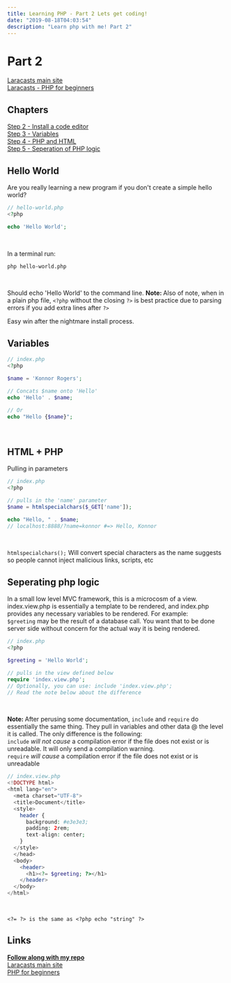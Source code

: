 ```yaml
---
title: Learning PHP - Part 2 Lets get coding!
date: "2019-08-18T04:03:54"
description: "Learn php with me! Part 2"
---
```


# Part 2

[Laracasts main site](https://laracasts.com)<br>
[Laracasts - PHP for beginners](https://laracasts.com/series/php-for-beginners)

## Chapters

[Step 2 - Install a code editor](https://laracasts.com/series/php-for-beginners/episodes/2)<br>
[Step 3 - Variables](https://laracasts.com/series/php-for-beginners/episodes/3)<br>
[Step 4 - PHP and HTML](https://laracasts.com/series/php-for-beginners/episodes/4)<br>
[Step 5 - Seperation of PHP logic](https://laracasts.com/series/php-for-beginners/episodes/5)


## Hello World

Are you really learning a new program if you don't create a simple hello world?

```php
// hello-world.php
<?php

echo 'Hello World';

```
<br>

In a terminal run:

```bash
php hello-world.php
```
<br>

Should echo 'Hello World' to the command line.
<strong>Note: </strong>Also of note, when in a plain php file, `<?php` without the closing `?>` is best
practice due to parsing errors if you add extra lines after `?>`

Easy win after the nightmare install process.

## Variables

```php
// index.php
<?php

$name = 'Konnor Rogers';

// Concats $name onto 'Hello'
echo 'Hello' . $name;

// Or
echo "Hello {$name}";
```
<br>

## HTML + PHP

Pulling in parameters

```php
// index.php
<?php

// pulls in the 'name' parameter
$name = htmlspecialchars($_GET['name']); 

echo "Hello, " . $name;
// localhost:8888/?name=konnor #=> Hello, Konnor
```
<br>


`htmlspecialchars();` Will convert special characters as the name suggests so
people cannot inject malicious links, scripts, etc

## Seperating php logic

In a small low level MVC framework, this is a microcosm of a view.
index.view.php is essentially a template to be rendered, and index.php provides
any necessary variables to be rendered. For example: <br>
`$greeting` may be the result of a database call. You want that to be done server
side without concern for the actual way it is being rendered.

```php
// index.php
<?php

$greeting = 'Hello World';

// pulls in the view defined below
require 'index.view.php';
// Optionally, you can use: include 'index.view.php';
// Read the note below about the difference
```
<br>

<strong>Note: </strong> After perusing some documentation, `include` and `require`
do essentially the same thing. They pull in variables and other data @ the level
it is called. The only difference is the following:<br>
`include` <em>will not cause</em> a compilation error if the file does not exist
or is unreadable. It will only send a compilation warning.<br>
`require` <em>will cause</em> a compilation error if the file does not exist or is unreadable

```php
// index.view.php
<!DOCTYPE html>
<html lang="en">
  <meta charset="UTF-8">
  <title>Document</title>
  <style>
    header {
      background: #e3e3e3;
      padding: 2rem;
      text-align: center; 
    }
  </style>
  </head>
  <body>
    <header>
      <h1><?= $greeting; ?></h1>
    </header>
  </body>
</html>
```
<br>

`<?= ?> is the same as <?php echo "string" ?>`

## Links

<strong>[Follow along with my repo](https://github.com/ParamagicDev/php-for-beginners)</strong><br>
[Laracasts main site](https://laracasts.com)<br>
[PHP for beginners](https://laracasts.com/series/php-for-beginners)<br>
